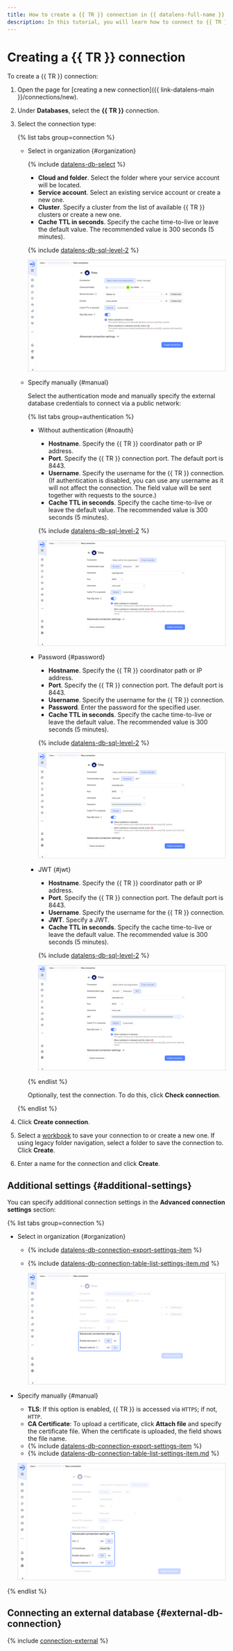 ```yaml
---
title: How to create a {{ TR }} connection in {{ datalens-full-name }}
description: In this tutorial, you will learn how to connect to {{ TR }} in {{ datalens-short-name }}.
---
```


# Creating a {{ TR }} connection

To create a {{ TR }} connection:



1. Open the page for [creating a new connection]({{ link-datalens-main }}/connections/new).
1. Under **Databases**, select the **{{ TR }}** connection.
1. Select the connection type:

   {% list tabs group=connection %}

   - Select in organization {#organization}

     {% include [datalens-db-select](../../../_includes/datalens/datalens-db-select-2.md) %}

     * **Cloud and folder**. Select the folder where your service account will be located.
     * **Service account**. Select an existing service account or create a new one.
     * **Cluster**. Specify a cluster from the list of available {{ TR }} clusters or create a new one.
     * **Cache TTL in seconds**. Specify the cache time-to-live or leave the default value. The recommended value is 300 seconds (5 minutes).

     {% include [datalens-db-sql-level-2](../../../_includes/datalens/datalens-db-connection-sql-level-2.md) %}

     ![image](../../../_assets/datalens/operations/connection/connection-trino-yc.png)

   - Specify manually {#manual}

     Select the authentication mode and manually specify the external database credentials to connect via a public network:

     {% list tabs group=authentication %}

     - Without authentication {#noauth}

       * **Hostname**. Specify the {{ TR }} coordinator path or IP address.
       * **Port**. Specify the {{ TR }} connection port. The default port is 8443.
       * **Username**. Specify the username for the {{ TR }} connection. (If authentication is disabled, you can use any username as it will not affect the connection. The field value will be sent together with requests to the source.)
       * **Cache TTL in seconds**. Specify the cache time-to-live or leave the default value. The recommended value is 300 seconds (5 minutes).

       {% include [datalens-db-sql-level-2](../../../_includes/datalens/datalens-db-connection-sql-level-2.md) %}

       ![image](../../../_assets/datalens/operations/connection/connection-trino-yc-free.png)

     - Password {#password}

       * **Hostname**. Specify the {{ TR }} coordinator path or IP address.
       * **Port**. Specify the {{ TR }} connection port. The default port is 8443.
       * **Username**. Specify the username for the {{ TR }} connection.
       * **Password**. Enter the password for the specified user.
       * **Cache TTL in seconds**. Specify the cache time-to-live or leave the default value. The recommended value is 300 seconds (5 minutes).

       {% include [datalens-db-sql-level-2](../../../_includes/datalens/datalens-db-connection-sql-level-2.md) %}

       ![image](../../../_assets/datalens/operations/connection/connection-trino-yc-pw.png)

     - JWT {#jwt}

       * **Hostname**. Specify the {{ TR }} coordinator path or IP address.
       * **Port**. Specify the {{ TR }} connection port. The default port is 8443.
       * **Username**. Specify the username for the {{ TR }} connection.
       * **JWT**. Specify a JWT.
       * **Cache TTL in seconds**. Specify the cache time-to-live or leave the default value. The recommended value is 300 seconds (5 minutes).

       {% include [datalens-db-sql-level-2](../../../_includes/datalens/datalens-db-connection-sql-level-2.md) %}

       ![image](../../../_assets/datalens/operations/connection/connection-trino-yc-jwt.png)

     {% endlist %}

     Optionally, test the connection. To do this, click **Check connection**.
     
   {% endlist %}

1. Click **Create connection**.
1. Select a [workbook](../../workbooks-collections/index.md) to save your connection to or create a new one. If using legacy folder navigation, select a folder to save the connection to. Click **Create**.
1. Enter a name for the connection and click **Create**.

## Additional settings {#additional-settings}

You can specify additional connection settings in the **Advanced connection settings** section:

{% list tabs group=connection %}

- Select in organization {#organization}

  * {% include [datalens-db-connection-export-settings-item](../../../_includes/datalens/operations/datalens-db-connection-export-settings-item.md) %}
  * {% include [datalens-db-connection-table-list-settings-item.md](../../../_includes/datalens/operations/datalens-db-connection-table-list-settings-item.md) %}

     ![image](../../../_assets/datalens/operations/connection/connection-trino-yc-additional.png)

- Specify manually {#manual}

  * **TLS**: If this option is enabled, {{ TR }} is accessed via `HTTPS`; if not, `HTTP`.
  * **CA Certificate**: To upload a certificate, click **Attach file** and specify the certificate file. When the certificate is uploaded, the field shows the file name.
  * {% include [datalens-db-connection-export-settings-item](../../../_includes/datalens/operations/datalens-db-connection-export-settings-item.md) %}
  * {% include [datalens-db-connection-table-list-settings-item.md](../../../_includes/datalens/operations/datalens-db-connection-table-list-settings-item.md) %}

  ![image](../../../_assets/datalens/operations/connection/connection-trino-yc-manwal-additional.png)

{% endlist %}

## Connecting an external database {#external-db-connection}

{% include [connection-external](../../../_includes/datalens/datalens-connection-external.md) %}
